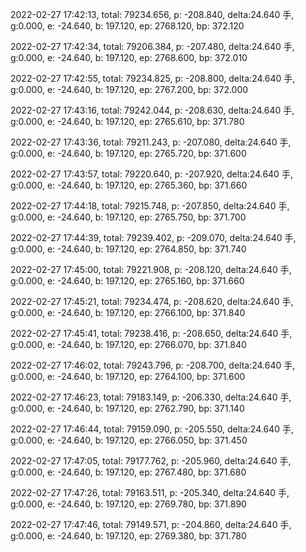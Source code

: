 2022-02-27 17:42:13, total: 79234.656, p: -208.840, delta:24.640 手, g:0.000, e: -24.640, b: 197.120, ep: 2768.120, bp: 372.120

2022-02-27 17:42:34, total: 79206.384, p: -207.480, delta:24.640 手, g:0.000, e: -24.640, b: 197.120, ep: 2768.600, bp: 372.010

2022-02-27 17:42:55, total: 79234.825, p: -208.800, delta:24.640 手, g:0.000, e: -24.640, b: 197.120, ep: 2767.200, bp: 372.000

2022-02-27 17:43:16, total: 79242.044, p: -208.630, delta:24.640 手, g:0.000, e: -24.640, b: 197.120, ep: 2765.610, bp: 371.780

2022-02-27 17:43:36, total: 79211.243, p: -207.080, delta:24.640 手, g:0.000, e: -24.640, b: 197.120, ep: 2765.720, bp: 371.600

2022-02-27 17:43:57, total: 79220.640, p: -207.920, delta:24.640 手, g:0.000, e: -24.640, b: 197.120, ep: 2765.360, bp: 371.660

2022-02-27 17:44:18, total: 79215.748, p: -207.850, delta:24.640 手, g:0.000, e: -24.640, b: 197.120, ep: 2765.750, bp: 371.700

2022-02-27 17:44:39, total: 79239.402, p: -209.070, delta:24.640 手, g:0.000, e: -24.640, b: 197.120, ep: 2764.850, bp: 371.740

2022-02-27 17:45:00, total: 79221.908, p: -208.120, delta:24.640 手, g:0.000, e: -24.640, b: 197.120, ep: 2765.160, bp: 371.660

2022-02-27 17:45:21, total: 79234.474, p: -208.620, delta:24.640 手, g:0.000, e: -24.640, b: 197.120, ep: 2766.100, bp: 371.840

2022-02-27 17:45:41, total: 79238.416, p: -208.650, delta:24.640 手, g:0.000, e: -24.640, b: 197.120, ep: 2766.070, bp: 371.840

2022-02-27 17:46:02, total: 79243.796, p: -208.700, delta:24.640 手, g:0.000, e: -24.640, b: 197.120, ep: 2764.100, bp: 371.600

2022-02-27 17:46:23, total: 79183.149, p: -206.330, delta:24.640 手, g:0.000, e: -24.640, b: 197.120, ep: 2762.790, bp: 371.140

2022-02-27 17:46:44, total: 79159.090, p: -205.550, delta:24.640 手, g:0.000, e: -24.640, b: 197.120, ep: 2766.050, bp: 371.450

2022-02-27 17:47:05, total: 79177.762, p: -205.960, delta:24.640 手, g:0.000, e: -24.640, b: 197.120, ep: 2767.480, bp: 371.680

2022-02-27 17:47:26, total: 79163.511, p: -205.340, delta:24.640 手, g:0.000, e: -24.640, b: 197.120, ep: 2769.780, bp: 371.890

2022-02-27 17:47:46, total: 79149.571, p: -204.860, delta:24.640 手, g:0.000, e: -24.640, b: 197.120, ep: 2769.380, bp: 371.780